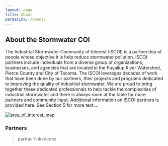 ```yaml
---
layout: page
title: About
permalink: /about/
---
```


## About the Stormwater COI

The Industrial Stormwater Community of Interest (ISCOI) is a partnership of people whose objective it is help reduce stormwater pollution. ISCOI partners include individuals from a diverse group of organizations, businesses, and agencies that are located in the Puyallup River Watershed, Pierce County and City of Tacoma. The ISCOI leverages decades of work that have been done by our partners, their projects and programs dedicated to improving the quality of industrial stormwater. We are proud to bring together these dedicated professionals to help tackle the complexities of industrial stormwater and there is always room at the table for more partners and community input. Additional information on ISCOI partners is provided here.  See Section 5 for more text….

![area_of_interest_map]()

### Partners

>partner links/icons
